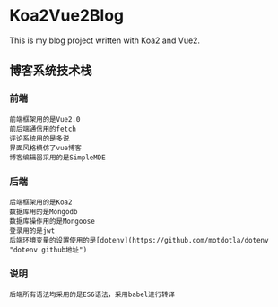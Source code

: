 # Koa2Vue2Blog
This is my blog project written with Koa2 and Vue2.
## 博客系统技术栈
### 前端
    前端框架用的是Vue2.0
    前后端通信用的fetch
    评论系统用的是多说
    界面风格模仿了vue博客
    博客编辑器采用的是SimpleMDE
### 后端
    后端框架用的是Koa2
    数据库用的是Mongodb
    数据库操作用的是Mongoose
    登录用的是jwt
	后端环境变量的设置使用的是[dotenv](https://github.com/motdotla/dotenv "dotenv github地址")
### 说明
    后端所有语法均采用的是ES6语法，采用babel进行转译
    
